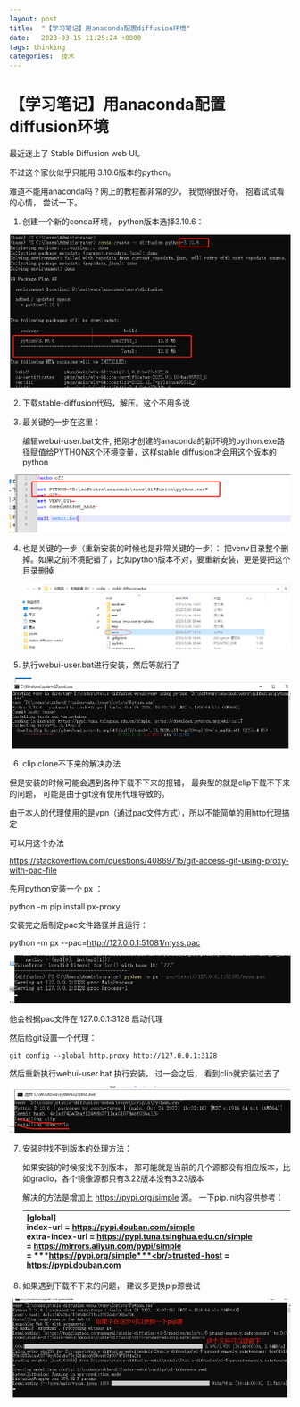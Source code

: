 ```yaml
---
layout: post
title:  "【学习笔记】用anaconda配置diffusion环境"
date:   2023-03-15 11:25:24 +0800
tags: thinking
categories:  技术
---
```


#  【学习笔记】用anaconda配置diffusion环境

最近迷上了 Stable Diffusion web UI。

不过这个家伙似乎只能用 3.10.6版本的python。 

难道不能用anaconda吗？网上的教程都非常的少， 我觉得很好奇。 抱着试试看的心情， 尝试一下。



1) 创建一个新的conda环境， python版本选择3.10.6：

![image-20230327152447570](assets/images/用anaconda配置diffusion环境/image-20230327152447570.png)



2) 下载stable-diffusion代码，解压。这个不用多说

3) 最关键的一步在这里：

   编辑webui-user.bat文件, 把刚才创建的anaconda的新环境的python.exe路径赋值给PYTHON这个环境变量，这样stable diffusion才会用这个版本的python

![image-20230327152343662](assets/images/用anaconda配置diffusion环境/image-20230327152343662.png)

4) 也是关键的一步（重新安装的时候也是非常关键的一步）： 把venv目录整个删掉。如果之前环境配错了，比如python版本不对，要重新安装，更是要把这个目录删掉

   ![image-20230327153207297](assets/images/用anaconda配置diffusion环境/image-20230327153207297.png)



5) 执行webui-user.bat进行安装，然后等就行了

![image-20230327153447557](assets/images/用anaconda配置diffusion环境/image-20230327153447557.png)



6) clip clone不下来的解决办法

但是安装的时候可能会遇到各种下载不下来的报错， 最典型的就是clip下载不下来的问题， 可能是由于git没有使用代理导致的。 

由于本人的代理使用的是vpn（通过pac文件方式），所以不能简单的用http代理搞定

可以用这个办法

https://stackoverflow.com/questions/40869715/git-access-git-using-proxy-with-pac-file

先用python安装一个 px ：

python -m pip install px-proxy

安装完之后制定pac文件路径并且运行： 

python -m px --pac=http://127.0.0.1:51081/myss.pac

![image-20230328180730998](assets/images/用anaconda配置diffusion环境/image-20230328180730998.png)

他会根据pac文件在 127.0.0.1:3128 启动代理

然后给git设置一个代理：

```
git config --global http.proxy http://127.0.0.1:3128
```

然后重新执行webui-user.bat 执行安装， 过一会之后， 看到clip就安装过去了

![image-20230328181219153](assets/images/用anaconda配置diffusion环境/image-20230328181219153.png)



7) 安装时找不到版本的处理方法：

   如果安装的时候报找不到版本， 那可能就是当前的几个源都没有相应版本，比如gradio，各个镜像源都只有3.22版本没有3.23版本

   解决的方法是增加上 https://pypi.org/simple 源。 一下pip.ini内容供参考：

   | [global]<br/>index-url = https://pypi.douban.com/simple<br/>extra-index-url = https://pypi.tuna.tsinghua.edu.cn/simple<br/>                = https://mirrors.aliyun.com/pypi/simple<br/>                = ***https://pypi.org/simple***<br/>trusted-host = https://pypi.douban.com |
   | ------------------------------------------------------------ |
   
8) 如果遇到下载不下来的问题， 建议多更换pip源尝试

![image-20230328220509076](assets/images/用anaconda配置diffusion环境/image-20230328220509076.png)





